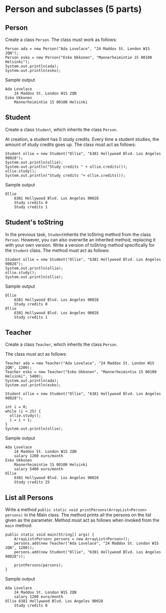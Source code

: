 # **Person and subclasses (5 parts)**

Person
------

Create a class `Person`. The class must work as follows:

    Person ada = new Person("Ada Lovelace", "24 Maddox St. London W1S 2QN");
    Person esko = new Person("Esko Ukkonen", "Mannerheimintie 15 00100 Helsinki");
    System.out.println(ada);
    System.out.println(esko);

Sample output
```
Ada Lovelace
    24 Maddox St. London W1S 2QN 
Esko Ukkonen
    Mannerheimintie 15 00100 Helsinki
```
Student
-------

Create a class `Student`, which inherits the class `Person`.

At creation, a student has 0 study credits. Every time a student studies, the amount of study credits goes up. The class must act as follows:

    Student ollie = new Student("Ollie", "6381 Hollywood Blvd. Los Angeles 90028");
    System.out.println(ollie);
    System.out.println("Study credits " + ollie.credits());
    ollie.study();
    System.out.println("Study credits "+ ollie.credits());

Sample output
```
Ollie 
    6381 Hollywood Blvd. Los Angeles 90028 
    Study credits 0 
    Study credits 1
```
Student's toString
------------------

In the previous task, `Student`inherits the toString method from the class `Person`. However, you can also overwrite an inherited method, replacing it with your own version. Write a version of toString method specifically for the `Student` class. The method must act as follows:

    Student ollie = new Student("Ollie", "6381 Hollywood Blvd. Los Angeles 90028");
    System.out.println(ollie);
    ollie.study();
    System.out.println(ollie);

Sample output
```
Ollie 
    6381 Hollywood Blvd. Los Angeles 90028 
    Study credits 0 
Ollie
    6381 Hollywood Blvd. Los Angeles 90028
    Study credits 1
```
Teacher
-------

Create a class `Teacher`, which inherits the class `Person`.

The class must act as follows:

    Teacher ada = new Teacher("Ada Lovelace", "24 Maddox St. London W1S 2QN", 1200);
    Teacher esko = new Teacher("Esko Ukkonen", "Mannerheimintie 15 00100 Helsinki", 5400);
    System.out.println(ada);
    System.out.println(esko);
    
    Student ollie = new Student("Ollie", "6381 Hollywood Blvd. Los Angeles 90028");
    
    int i = 0;
    while (i < 25) {
      ollie.study();
      i = i + 1;
    }
    System.out.println(ollie);

Sample output
```
Ada Lovelace 
    24 Maddox St. London W1S 2QN 
    salary 1200 euro/month 
Esko Ukkonen 
    Mannerheimintie 15 00100 Helsinki 
    salary 5400 euro/month 
Ollie 
    6381 Hollywood Blvd. Los Angeles 90028 
    Study credits 25
```

List all Persons
----------------

Write a method `public static void printPersons(ArrayList<Person> persons)` in the Main class. The method prints all the persons on the list given as the parameter. Method must act as follows when invoked from the `main` method:

    public static void main(String[] args) {
        ArrayList<Person> persons = new ArrayList<Person>();
        persons.add(new Teacher("Ada Lovelace", "24 Maddox St. London W1S 2QN", 1200));
        persons.add(new Student("Ollie", "6381 Hollywood Blvd. Los Angeles 90028"));
    
        printPersons(persons);
    }

Sample output
```
Ada Lovelace 
    24 Maddox St. London W1S 2QN 
    salary 1200 euro/month 
Ollie 6381 Hollywood Blvd. Los Angeles 90028 
    Study credits 0
```
